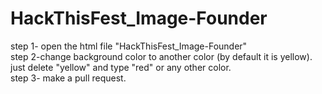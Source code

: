 # HackThisFest_Image-Founder

step 1- open the html file "HackThisFest_Image-Founder"<br>
step 2-change background color to another color (by default it is yellow). just delete "yellow" and type "red" or any other color.<br>
step 3- make a pull request.
